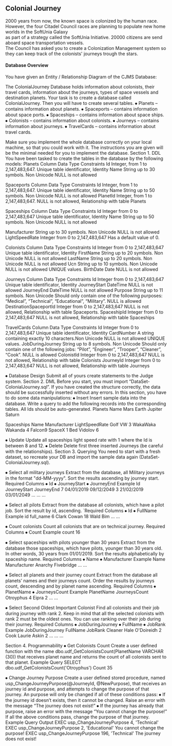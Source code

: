  ## Colonial Journey  
2000 years from now, the known space is colonized by the human race.  
However, the four Citadel Council races are planning to populate new home worlds in the SoftUnia Galaxy   
as part of a strategy called the SoftUnia Initiative. 20000 citizens are send aboard space transportation vessels.   
The Council has asked you to create a Colonization Management system so   
they can keep track of the colonists' journeys trough the stars.  
#### Database Overview  
You have given an Entity / Relationship Diagram of the CJMS Database:
 
 

 The ColonialJourney Database holds information about colonists, their travel cards, information about the journeys, types of space vessels and destination planets. Your task is to create a database called ColonialJourney. Then you will have to create several tables.
⦁	Planets – contains information about planets.
⦁	Spaceports – contains information about space ports.
⦁	Spaceships – contains information about space ships.
⦁	Colonists – contains information about colonists.
⦁	Journeys – contains information about journeys.
⦁	TravelCards – contains information about travel cards.

Make sure you implement the whole database correctly on your local machine, so that you could work with it.
The instructions you are given will be the minimal needed for you to implement the database.
Section 1. DDL 
You have been tasked to create the tables in the database by the following models:
Planets
Column	Data Type	Constraints
Id	Integer, from 1 to 2,147,483,647.	Unique table identificator, Identity
Name	String up to 30 symbols. Non Unicode	NULL is not allowed

Spaceports
Column	Data Type	Constraints
Id	Integer, from 1 to 2,147,483,647.	Unique table identificator, Identity
Name	String up to 50 symbols. Non Unicode	NULL is not allowed
PlanetId	Integer, from 1 to 2,147,483,647.	NULL is not allowed, Relationship with table Planets

Spaceships
Column	Data Type	Constraints
Id	Integer from 0 to 2,147,483,647	Unique table identificator, Identity
Name	String up to 50 symbols. Non Unicode	NULL is not allowed

Manufacturer	String up to 30 symbols. Non Unicode	NULL is not allowed
LightSpeedRate	Integer from 0 to 2,147,483,647	Has a default value of 0.

Colonists
Column	Data Type	Constraints
Id	Integer from 0 to 2,147,483,647	Unique table identificator, Identity
FirstName	String up to 20 symbols. Non Unicode	NULL is not allowed
LastName	String up to 20 symbols. Non Unicode	NULL is not allowed
Ucn	String up to 10 symbols. Non Unicode	NULL is not allowed 
UNIQUE values.
BirthDate	Date	NULL is not allowed

Journeys
Column	Data Type	Constraints
Id	Integer from 0 to 2,147,483,647	Unique table identificator, Identity
JourneyStart	DateTime	NULL is not allowed
JourneyEnd	DateTime	NULL is not allowed
Purpose	String up to 11 symbols. Non Unicode	Should only contain one of the following purposes: “Medical”, “Technical”, “Educational”, “Military”.
NULL is allowed
DestinationSpaceportId	Integer from 0 to 2,147,483,647	NULL is not allowed, Relationship with table Spaceports.
SpaceshipId	Integer from 0 to 2,147,483,647	NULL is not allowed, Relationship with table Spaceships

TravelCards
Column	Data Type	Constraints
Id	Integer from 0 to 2,147,483,647	Unique table identificator, Identity
CardNumber	A string containing exactly 10 characters.Non Unicode 	NULL is not allowed 
UNIQUE values.
JobDuringJourney	String up to 8 symbols. Non Unicode	Should only contain one of the following jobs: “Pilot”, “Engineer”, “Trooper”, “Cleaner”, “Cook”.
 NULL is allowed
ColonistId	Integer from 0 to 2,147,483,647	NULL is not allowed, Relationship with table Colonists
JourneyId	Integer from 0 to 2,147,483,647	NULL is not allowed, Relationship with table Journeys

⦁	Database Design
Submit all of yours create statements to the Judge system.
Section 2. DML
Before you start, you must import “DataSet-ColonialJourney.sql”. If you have created the structure correctly, the data should be successfully inserted without any errors.
In this section, you have to do some data manipulations:
⦁	Insert
Insert sample data into the database. Write a query to add the following records into the corresponding tables. All Ids should be auto-generated.
Planets
Name
Mars
Earth
Jupiter
Saturn

Spaceships
Name	Manufacturer	LightSpeedRate
Golf	VW	3
WakaWaka	Wakanda	4
Falcon9	SpaceX	1
Bed	Vidolov	6

⦁	Update
Update all spaceships light speed rate with 1 where the Id is between 8 and 12.
⦁	Delete
Delete first three inserted Journeys (be careful with the relationships).
Section 3. Querying 
You need to start with a fresh dataset, so recreate your DB and import the sample data again (DataSet-ColonialJourney.sql).

⦁	Select all military journeys
Extract from the database, all Military journeys in the format "dd-MM-yyyy". Sort the results ascending by journey start.
Required Columns
⦁	Id
⦁	JourneyStart
⦁	JourneyEnd
Example
Id	JourneyStart	JourneyEnd
7	04/01/2019	09/12/2049
3	21/02/2019	03/01/2049
...	...	... 

⦁	Select all pilots
Extract from the database all colonists, which have a pilot job. Sort the result by id, ascending.
`Required Columns
⦁	Id
⦁	FullName
Example
id	full_name
6	Clark Cowan
18	Wald Bim
...	...

⦁	Count colonists
Count all colonists that are on technical journey. 
Required Columns
⦁	Count
Example
count
16


⦁	Select spaceships with pilots younger than 30 years
Extract from the database those spaceships, which have pilots, younger than 30 years old. In other words, 30 years from 01/01/2019. Sort the results alphabetically by spaceship name.
Required Columns
⦁	Name
⦁	Manufacturer
Example
Name	Manufacturer
Anarchy	Fivebridge
...	...

⦁	Select all planets and their journey count
Extract from the database all planets’ names and their journeys count. Order the results by journeys count, descending and by planet name ascending.
Required Columns
⦁	PlanetName
⦁	JourneysCount
Example
PlanetName	JourneysCount
Otroyphus	4
Eipra	2
...	...


⦁	Select Second Oldest Important Colonist
Find all colonists and their job during journey with rank 2. Keep in mind that all the selected colonists with rank 2 must be the oldest ones. You can use ranking over their job during their journey.
Required Columns
⦁	JobDuringJourney
⦁	FullName
⦁	JobRank
Example
JobDuringJourney	FullName	JobRank
Cleaner	Hale O'Doireidh	2
Cook	Laurie Askin	2
…	…	…


Section 4. Programmability
⦁	Get Colonists Count
Create a user defined function with the name dbo.udf_GetColonistsCount(PlanetName VARCHAR (30)) that receives planet name and returns the count of all colonists sent to that planet.
Example
Query
SELECT dbo.udf_GetColonistsCount('Otroyphus')
Count
35
	
⦁	Change Journey Purpose
Create a user defined stored procedure, named usp_ChangeJourneyPurpose(@JourneyId, @NewPurpose), that receives an journey id and purpose, and attempts to change the purpose of that journey. An purpose will only be changed if all of these conditions pass:
⦁	If the journey id doesn’t exists, then it cannot be changed. Raise an error with the message “The journey does not exist!”
⦁	If the journey has already that purpose, raise an error with the message “You cannot change the purpose!”
If all the above conditions pass, change the purpose of that journey.
Example
Query	Output
EXEC usp_ChangeJourneyPurpose 4, 'Technical'	
EXEC usp_ChangeJourneyPurpose 2, 'Educational'	You cannot change the purpose!
EXEC usp_ChangeJourneyPurpose 196, 'Technical'	The journey does not exist!
